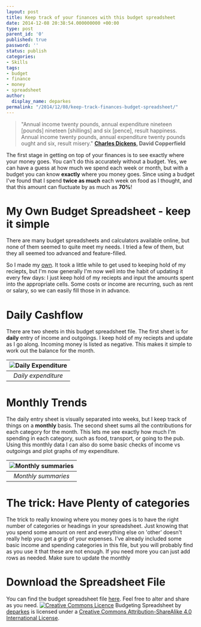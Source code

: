 ```yaml
---
layout: post
title: Keep track of your finances with this budget spreadsheet
date: 2014-12-08 20:38:54.000000000 +00:00
type: post
parent_id: '0'
published: true
password: ''
status: publish
categories:
- Skills
tags:
- budget
- finance
- money
- spreadsheet
author:
  display_name: deparkes
permalink: "/2014/12/08/keep-track-finances-budget-spreadsheet/"
---
```

<blockquote>"Annual income twenty pounds, annual expenditure nineteen [pounds] nineteen [shillings] and six [pence], result happiness. Annual income twenty pounds, annual expenditure twenty pounds ought and six, result misery."
<b><a href="http://www.telegraph.co.uk/culture/charles-dickens/">Charles Dickens</a>, David Copperfield</b>
</blockquote>
The first stage in getting on top of your finances is to see exactly where your money goes. You can't do this accurately without a budget.
Yes, we can have a guess at how much we spend each week or month, but with a budget you can know <strong>exactly</strong> where you money goes.
Since using a budget I've found that I spend <strong>twice as much</strong> each week on food as I thought, and that this amount can fluctuate by as much as <strong>70%</strong>!
<h1>My Own Budget Spreadsheet - keep it simple</h1>
There are many budget spreadsheets and calculators available online, but none of them seemed to quite meet my needs. I tried a few of them, but they all seemed too advanced and feature-filled.

So I made my <a href="{{site.baseurl}}/assets/2014/12/BudgetingSpreadsheet.ods">own</a>.
It took a little while to get used to keeping hold of my reciepts, but I'm now generally I'm now well into the habit of updating it every few days: I just keep hold of my reciepts and input the amounts spent into the appropriate cells.
Some costs or income are recurring, such as rent or salary, so we can easily fill those in in advance.
<h1>Daily Cashflow</h1>
There are two sheets in this budget spreadsheet file.
The first sheet is for <strong>daily</strong> entry of income and outgoings. I keep hold of my reciepts and update as I go along.
Incoming money is listed as negative. This makes it simple to work out the balance for the month.

| ![Daily Expenditure]({{site.baseurl}}/assets/2014/12/DailyExpenditure.png) |
|:--:|
| *Daily expenditure* |

<h1>Monthly Trends</h1>
The daily entry sheet is visually separated into weeks, but I keep track of things on a <strong>monthly</strong> basis.
The second sheet sums all the contributions for each category for the month. This lets me see exactly how much I'm spending in each category, such as food, transport, or going to the pub.
Using this monthly data I can also do some basic checks of income vs outgoings and plot graphs of my expenditure.

| ![Monthly summaries]({{site.baseurl}}/assets/2014/12/MonthlySummaries.png) |
|:--:|
| *Monthly summaries* |

<h1>The trick: Have Plenty of categories</h1>
The trick to really knowing where you money goes is to have the right number of categories or headings in your spreadsheet.
Just knowing that you spend some amount on rent and everything else on 'other' doesn't really help you get a grip of your expenses.
I've already included some basic income and spending categories in this file, but you will probably find as you use it that these are not enough. If you need more you can just add rows as needed. Make sure to update the monthly
<h1>Download the Spreadsheet File</h1>
You can find the budget spreadsheet file <a href="{{site.baseurl}}/assets/2014/12/BudgetingSpreadsheet.ods">here</a>. Feel free to alter and share as you need.
<a href="http://creativecommons.org/licenses/by-sa/4.0/" rel="license"><img style="border-width: 0;" src="{{site.baseurl}}/assets/2014/12/88x31.png" alt="Creative Commons Licence"></a>
Budgeting Spreadsheet by <a href="{{site.baseurl}}/assets/2014/12/BudgetingSpreadsheet.ods" rel="cc:attributionURL">deparkes</a> is licensed under a <a href="http://creativecommons.org/licenses/by-sa/4.0/" rel="license">Creative Commons Attribution-ShareAlike 4.0 International License</a>.
